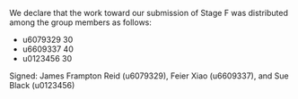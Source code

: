 We declare that the work toward our submission of Stage F was distributed among the group members as follows:

* u6079329 30
* u6609337 40
* u0123456 30

Signed: James Frampton Reid (u6079329), Feier Xiao (u6609337), and Sue Black (u0123456)

